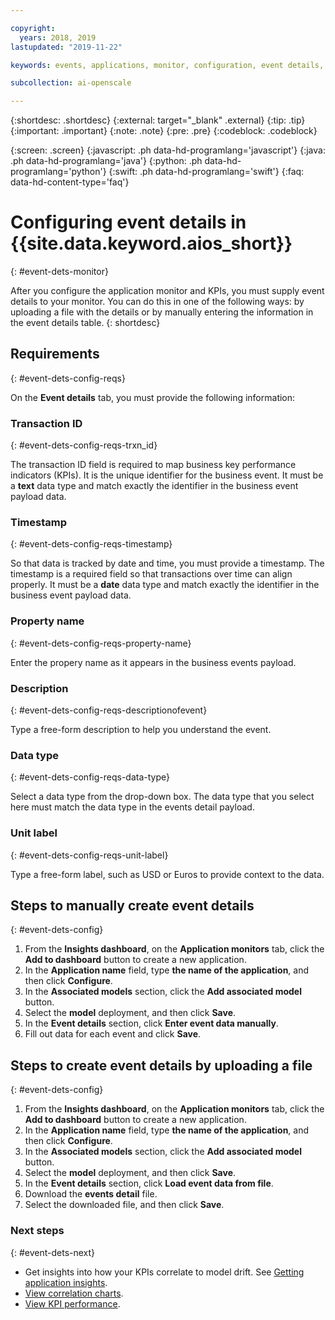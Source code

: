 ```yaml
---

copyright:
  years: 2018, 2019
lastupdated: "2019-11-22"

keywords: events, applications, monitor, configuration, event details, details

subcollection: ai-openscale

---
```


{:shortdesc: .shortdesc}
{:external: target="_blank" .external}
{:tip: .tip}
{:important: .important}
{:note: .note}
{:pre: .pre}
{:codeblock: .codeblock}

{:screen: .screen}
{:javascript: .ph data-hd-programlang='javascript'}
{:java: .ph data-hd-programlang='java'}
{:python: .ph data-hd-programlang='python'}
{:swift: .ph data-hd-programlang='swift'}
{:faq: data-hd-content-type='faq'}

# Configuring event details in {{site.data.keyword.aios_short}}
{: #event-dets-monitor}

After you configure the application monitor and KPIs, you must supply event details to your monitor. You can do this in one of the following ways: by uploading a file with the details or by manually entering the information in the event details table.
{: shortdesc}

## Requirements
{: #event-dets-config-reqs}

On the **Event details** tab, you must provide the following information:

### Transaction ID
{: #event-dets-config-reqs-trxn_id}

The transaction ID field is required to map business key performance indicators (KPIs). It is the unique identifier for the business event. It must be a **text** data type and match exactly the identifier in the business event payload data.

### Timestamp
{: #event-dets-config-reqs-timestamp}

So that data is tracked by date and time, you must provide a timestamp. The timestamp is a required field so that transactions over time can align properly. It must be a **date** data type and match exactly the identifier in the business event payload data.

### Property name
{: #event-dets-config-reqs-property-name}

Enter the propery name as it appears in the business events payload.

### Description
{: #event-dets-config-reqs-descriptionofevent}

Type a free-form description to help you understand the event.

### Data type
{: #event-dets-config-reqs-data-type}

Select a data type from the drop-down box. The data type that you select here must match the data type in the events detail payload.

### Unit label
{: #event-dets-config-reqs-unit-label}

Type a free-form label, such as USD or Euros to provide context to the data.

## Steps to manually create event details
{: #event-dets-config}

1. From the **Insights dashboard**, on the **Application monitors** tab, click the **Add to dashboard** button to create a new application.
1. In the **Application name** field, type **the name of the application**, and then click **Configure**.
1. In the **Associated models** section, click the **Add associated model** button.
1. Select the **model** deployment, and then click **Save**.
1. In the **Event details** section, click **Enter event data manually**.
1. Fill out data for each event and click **Save**.


## Steps to create event details by uploading a file
{: #event-dets-config}

1. From the **Insights dashboard**, on the **Application monitors** tab, click the **Add to dashboard** button to create a new application.
1. In the **Application name** field, type **the name of the application**, and then click **Configure**.
1. In the **Associated models** section, click the **Add associated model** button.
1. Select the **model** deployment, and then click **Save**.
1. In the **Event details** section, click **Load event data from file**.
1. Download the **events detail** file.
1. Select the downloaded file, and then click **Save**.

### Next steps
{: #event-dets-next}

- Get insights into how your KPIs correlate to model drift. See [Getting application insights](/docs/services/ai-openscale?topic=ai-openscale-io-app-ov).
- [View correlation charts](/docs/services/ai-openscale?topic=ai-openscale-app-perform-vdet).
- [View KPI performance](/docs/services/ai-openscale?topic=ai-openscale-it-appkpi-vdet).
